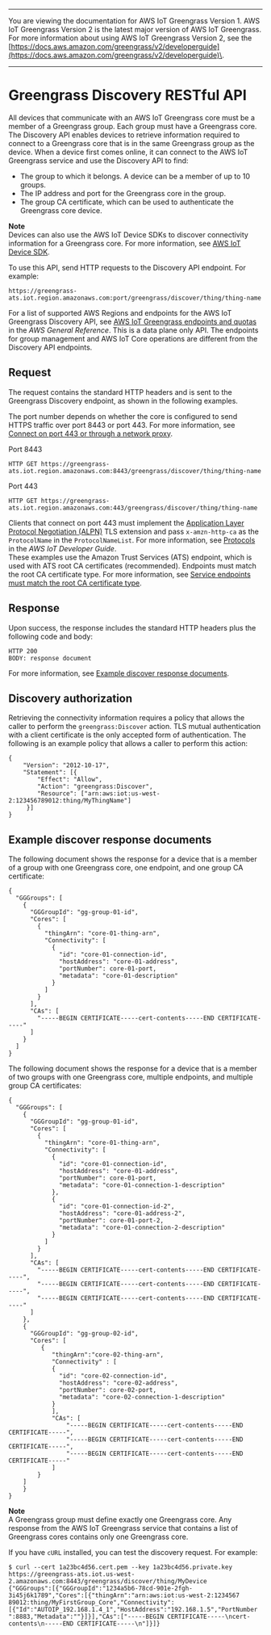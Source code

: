 --------

You are viewing the documentation for AWS IoT Greengrass Version 1\. AWS IoT Greengrass Version 2 is the latest major version of AWS IoT Greengrass\. For more information about using AWS IoT Greengrass Version 2, see the [https://docs.aws.amazon.com/greengrass/v2/developerguide](https://docs.aws.amazon.com/greengrass/v2/developerguide)\.

--------

# Greengrass Discovery RESTful API<a name="gg-discover-api"></a>

All devices that communicate with an AWS IoT Greengrass core must be a member of a Greengrass group\. Each group must have a Greengrass core\. The Discovery API enables devices to retrieve information required to connect to a Greengrass core that is in the same Greengrass group as the device\. When a device first comes online, it can connect to the AWS IoT Greengrass service and use the Discovery API to find:
+ The group to which it belongs\. A device can be a member of up to 10 groups\.
+ The IP address and port for the Greengrass core in the group\.
+ The group CA certificate, which can be used to authenticate the Greengrass core device\.

**Note**  
Devices can also use the AWS IoT Device SDKs to discover connectivity information for a Greengrass core\. For more information, see [AWS IoT Device SDK](what-is-gg.md#iot-device-sdk)\.

To use this API, send HTTP requests to the Discovery API endpoint\. For example:

```
https://greengrass-ats.iot.region.amazonaws.com:port/greengrass/discover/thing/thing-name
```

For a list of supported AWS Regions and endpoints for the AWS IoT Greengrass Discovery API, see [AWS IoT Greengrass endpoints and quotas](https://docs.aws.amazon.com/general/latest/gr/greengrass.html) in the *AWS General Reference*\. This is a data plane only API\. The endpoints for group management and AWS IoT Core operations are different from the Discovery API endpoints\.

## Request<a name="gg-discover-request"></a>

The request contains the standard HTTP headers and is sent to the Greengrass Discovery endpoint, as shown in the following examples\.

The port number depends on whether the core is configured to send HTTPS traffic over port 8443 or port 443\. For more information, see [Connect on port 443 or through a network proxy](gg-core.md#alpn-network-proxy)\.

Port 8443  

```
HTTP GET https://greengrass-ats.iot.region.amazonaws.com:8443/greengrass/discover/thing/thing-name
```

Port 443  

```
HTTP GET https://greengrass-ats.iot.region.amazonaws.com:443/greengrass/discover/thing/thing-name
```
Clients that connect on port 443 must implement the [ Application Layer Protocol Negotiation \(ALPN\)](https://tools.ietf.org/html/rfc7301) TLS extension and pass `x-amzn-http-ca` as the `ProtocolName` in the `ProtocolNameList`\. For more information, see [Protocols](https://docs.aws.amazon.com/iot/latest/developerguide/protocols.html) in the *AWS IoT Developer Guide*\.  
These examples use the Amazon Trust Services \(ATS\) endpoint, which is used with ATS root CA certificates \(recommended\)\. Endpoints must match the root CA certificate type\. For more information, see [Service endpoints must match the root CA certificate type](gg-core.md#certificate-endpoints)\.

## Response<a name="gg-discover-response"></a>

Upon success, the response includes the standard HTTP headers plus the following code and body:

```
HTTP 200
BODY: response document
```

For more information, see [Example discover response documents](#gg-discover-response-doc)\.

## Discovery authorization<a name="gg-discover-auth"></a>

Retrieving the connectivity information requires a policy that allows the caller to perform the `greengrass:Discover` action\. TLS mutual authentication with a client certificate is the only accepted form of authentication\. The following is an example policy that allows a caller to perform this action:

```
{
    "Version": "2012-10-17",
    "Statement": [{
        "Effect": "Allow",
        "Action": "greengrass:Discover",
        "Resource": ["arn:aws:iot:us-west-2:123456789012:thing/MyThingName"]
     }]
}
```

## Example discover response documents<a name="gg-discover-response-doc"></a>

The following document shows the response for a device that is a member of a group with one Greengrass core, one endpoint, and one group CA certificate:

```
{
  "GGGroups": [
    {
      "GGGroupId": "gg-group-01-id",
      "Cores": [
        {
          "thingArn": "core-01-thing-arn",
          "Connectivity": [
            {
              "id": "core-01-connection-id",
              "hostAddress": "core-01-address",
              "portNumber": core-01-port,
              "metadata": "core-01-description"
            }
          ]
        }
      ],
      "CAs": [
        "-----BEGIN CERTIFICATE-----cert-contents-----END CERTIFICATE-----"
      ]
    }
  ]
}
```

The following document shows the response for a device that is a member of two groups with one Greengrass core, multiple endpoints, and multiple group CA certificates:

```
{
  "GGGroups": [
    {
      "GGGroupId": "gg-group-01-id",
      "Cores": [
        {
          "thingArn": "core-01-thing-arn",
          "Connectivity": [
            {
              "id": "core-01-connection-id",
              "hostAddress": "core-01-address",
              "portNumber": core-01-port,
              "metadata": "core-01-connection-1-description"
            },
            {
              "id": "core-01-connection-id-2",
              "hostAddress": "core-01-address-2",
              "portNumber": core-01-port-2,
              "metadata": "core-01-connection-2-description"
            }
          ]
        }
      ],
      "CAs": [
        "-----BEGIN CERTIFICATE-----cert-contents-----END CERTIFICATE-----",
        "-----BEGIN CERTIFICATE-----cert-contents-----END CERTIFICATE-----",
        "-----BEGIN CERTIFICATE-----cert-contents-----END CERTIFICATE-----"
      ]
    },
    {
      "GGGroupId": "gg-group-02-id",
      "Cores": [
         {
            "thingArn":"core-02-thing-arn",
            "Connectivity" : [
            {
              "id": "core-02-connection-id",
              "hostAddress": "core-02-address",
              "portNumber": core-02-port,
              "metadata": "core-02-connection-1-description"
            }
            ],
            "CAs": [
                "-----BEGIN CERTIFICATE-----cert-contents-----END CERTIFICATE-----",
                "-----BEGIN CERTIFICATE-----cert-contents-----END CERTIFICATE-----",
                "-----BEGIN CERTIFICATE-----cert-contents-----END CERTIFICATE-----"
            ]
        }
    ]
    }
}
```

**Note**  
A Greengrass group must define exactly one Greengrass core\. Any response from the AWS IoT Greengrass service that contains a list of Greengrass cores contains only one Greengrass core\. 

If you have `cURL` installed, you can test the discovery request\. For example:

```
$ curl --cert 1a23bc4d56.cert.pem --key 1a23bc4d56.private.key https://greengrass-ats.iot.us-west-2.amazonaws.com:8443/greengrass/discover/thing/MyDevice
{"GGGroups":[{"GGGroupId":"1234a5b6-78cd-901e-2fgh-3i45j6k1789","Cores":[{"thingArn":"arn:aws:iot:us-west-2:1234567
89012:thing/MyFirstGroup_Core","Connectivity":[{"Id":"AUTOIP_192.168.1.4_1","HostAddress":"192.168.1.5","PortNumber
":8883,"Metadata":""}]}],"CAs":["-----BEGIN CERTIFICATE-----\ncert-contents\n-----END CERTIFICATE-----\n"]}]}
```